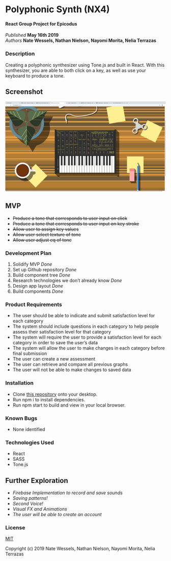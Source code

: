 # Polyphonic Synth (NX4)

#### React Group Project for Epicodus

_Published_ **May 16th 2019**<br>
_Authors_ **Nate Wessels, Nathan Nielson, Nayomi Morita, Nelia Terrazas**


### Description
Creating a polyphonic synthesizer using Tone.js and built in React. With this synthesizer, you are able to both click on a key, as well as use your keyboard to produce a tone.

## Screenshot

![](/src/uiscreenshot.png  )

## MVP
* ~~Produce a tone that corresponds to user input on click~~
* ~~Produce a tone that corresponds to user input on key stroke~~
* ~~Allow user to assign key values~~
* ~~Allow user select texture of tone~~
* ~~Allow user adjust eq of tone~~


### Development Plan
1. Solidify MVP _Done_
2. Set up Github repository _Done_
3. Build component tree _Done_
1. Research technologies we don’t already know _Done_
1. Design app layout _Done_
1. Build components _Done_

### Product Requirements
* The user should be able to indicate and submit satisfaction level for each category
* The system should include questions in each category to help people assess their satisfaction level for that category
* The system will require the user to provide a satisfaction level for each category in order to save the user’s data
* The system will allow the user to make changes in each category before final submission
* The user can create a new assessment
* The user can retrieve and compare all previous graphs
* The user will not be able to make changes to saved data

### Installation
* Clone [this repository](https://github.com/Nathanbn123/React-Synth-V2) onto your desktop.
* Run npm i to install dependencies.
* Run npm start to build and view in your local browser.

### Known Bugs
* None identified

### Technologies Used
* React
* SASS
* Tone.js


## Further Exploration
* _Firebase Implementation to record and save sounds_
* _Saving patterns!_
* _Second Voice!_
* _Visual FX and Animations_
* _The user will be able to create an account_


### License
[MIT](./LICENSE.txt)

Copyright (c) 2019 Nate Wessels, Nathan Nielson, Nayomi Morita, Nelia Terrazas
